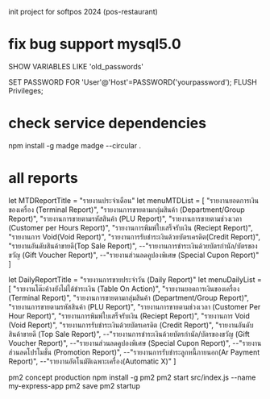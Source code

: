init project for softpos 2024 (pos-restaurant)

# fix bug support mysql5.0
SHOW VARIABLES LIKE 'old_passwords'

SET PASSWORD FOR 'User'@'Host'=PASSWORD('yourpassword');
FLUSH Privileges;


# check service dependencies
npm install -g madge
madge --circular .

# all reports
let MTDReportTitle = "รายงานประจำเดือน"
let menuMTDList = [
    "รายงานยอดการเงินของเครื่อง (Terminal Report)",
    "รายงานการขายตามกลุ่มสินค้า (Department/Group Report)",
    "รายงานการขายตามรหัสสินค้า (PLU Report)",
    "รายงานการขายตามช่วงเวลา (Customer per Hours Report)",
    "รายงานการพิมพ์ใบเสร็จรับเงิน (Reciept Report)",
    "รายงานการ Void(Void Report)",
    "รายงานการรับชำระเงินด้วยบัตรเครดิต(Credit Report)",
    "รายงานอันดับสินค้าขายดี(Top Sale Report)",
    --"รายงานการชำระเงินด้วยบัตรกำนัล/บัตรของขวัญ (Gift Voucher Report)",
    --"รายงานส่วนลดคูปองพิเศษ (Special Cupon Report)"
]

let DailyReportTitle = "รายงานการขายประจำวัน (Daily Report)"
let menuDailyList = [
    "รายงานโต๊ะค้างยังไม่ได้ชำระเงิน (Table On Action)", 
    "รายงานยอดการเงินของเครื่อง (Terminal Report)", 
    "รายงานการขายตามกลุ่มสินค้า (Department/Group Report)", 
    "รายงานการขายตามรหัสสินค้า (PLU Report)", 
    "รายงานการขายตามช่วงเวลา (Customer Per Hour Report)", 
    "รายงานการพิมพ์ใบเสร็จรับเงิน (Reciept Report)", 
    "รายงานการ Void  (Void Report)", 
    "รายงานการรับชำระเงินด้วยบัตรเครดิต  (Credit Report)", 
    "รายงานอันดับสินค้าขายดี  (Top Sale Report)", 
    --"รายงานการชำระเงินด้วยบัตรกำนัล/บัตรของขวัญ (Gift Voucher Report)", 
    --"รายงานส่วนลดคูปองพิเศษ (Special Cupon Report)", 
    --"รายงานส่วนลดโปรโมชั่น (Promotion Report)", 
    --"รายงานการรับชำระลูกหนี้ภายนอก(Ar Payment Report)", 
    --"รายงานอัตโนมัติเฉพาะเครื่อง(Automatic X)"
]


pm2 concept production
npm install -g pm2
pm2 start src/index.js --name my-express-app
pm2 save
pm2 startup
